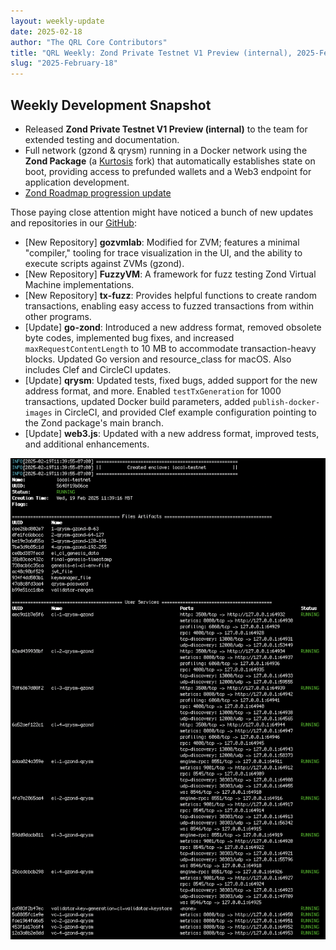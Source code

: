 ```yaml
---
layout: weekly-update
date: 2025-02-18
author: "The QRL Core Contributors"
title: "QRL Weekly: Zond Private Testnet V1 Preview (internal), 2025-February-18"
slug: "2025-February-18"
---
```


## Weekly Development Snapshot

- Released **Zond Private Testnet V1 Preview (internal)** to the team for extended testing and documentation.
- Full network (gzond & qrysm) running in a Docker network using the **Zond Package** (a [Kurtosis](https://github.com/kurtosis-tech/kurtosis) fork) that automatically establishes state on boot, providing access to prefunded wallets and a Web3 endpoint for application development.
- [Zond Roadmap progression update](https://www.theqrl.org/roadmap/#project-zond)

Those paying close attention might have noticed a bunch of new updates and repositories in our [GitHub](https://www.github.com/theQRL/):

- [New Repository] **gozvmlab**: Modified for ZVM; features a minimal "compiler," tooling for trace visualization in the UI, and the ability to execute scripts against ZVMs (gzond).
- [New Repository] **FuzzyVM**: A framework for fuzz testing Zond Virtual Machine implementations.
- [New Repository] **tx-fuzz**: Provides helpful functions to create random transactions, enabling easy access to fuzzed transactions from within other programs.
- [Update] **go-zond**: Introduced a new address format, removed obsolete byte codes, implemented bug fixes, and increased `maxRequestContentLength` to 10 MB to accommodate transaction-heavy blocks. Updated Go version and resource_class for macOS. Also includes Clef and CircleCI updates.
- [Update] **qrysm**: Updated tests, fixed bugs, added support for the new address format, and more. Enabled `testTxGeneration` for 1000 transactions, updated Docker build parameters, added `publish-docker-images` in CircleCI, and provided Clef example configuration pointing to the Zond package's main branch.
- [Update] **web3.js**: Updated with a new address format, improved tests, and additional enhancements.

<!--more-->

![alt text](image.png)


